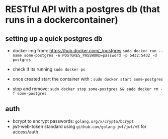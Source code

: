 # RESTful API with a postgres db (that runs in a dockercontainer)

## setting up a quick postgres db
- docker img from: https://hub.docker.com/_/postgres
`sudo docker run --name some-postgres -e POSTGRES_PASSWORD=password -p 5432:5432 -d postgres`

- check if its running `sudo docker ps`

- once created start the container with : `sudo docker start some-postgres`

- stop and remove: `sudo docker stop some-postgres && sudo docker rm -f some-postgres`

## auth
- bcrypt to encrypt passwords: `golang.org/x/crypto/bcrypt`
- jwt-web-token standard using `github.com/golang-jwt/jwt/v5` for access/auth